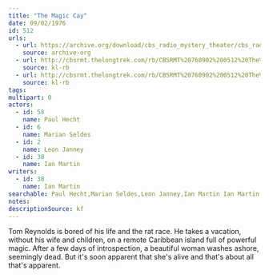 ```yaml
---
title: "The Magic Cay"
date: 09/02/1976
id: 512
urls: 
  - url: https://archive.org/download/cbs_radio_mystery_theater/cbs_radio_mystery_theater-0501-0550.zip/cbs_radio_mystery_theater-0501-0550%2Fcbsrmt_0512_the_magic_cay.mp3
    source: archive-org
  - url: http://cbsrmt.thelongtrek.com/rb/CBSRMT%20760902%200512%20The%20Magic%20Cay_wuwm.mp3
    source: kl-rb
  - url: http://cbsrmt.thelongtrek.com/rb/CBSRMT%20760902%200512%20The%20Magic%20Cay_wbbm_rb%20levels.mp3
    source: kl-rb
tags: 
multipart: 0
actors:  
  - id: 58
    name: Paul Hecht  
  - id: 6
    name: Marian Seldes  
  - id: 2
    name: Leon Janney  
  - id: 38
    name: Ian Martin
writers:  
  - id: 38
    name: Ian Martin
searchable: Paul Hecht,Marian Seldes,Leon Janney,Ian Martin Ian Martin
notes: 
descriptionSource: kf
---
```

Tom Reynolds is bored of his life and the rat race. He takes a vacation, without his wife and children, on a remote Caribbean island full of powerful magic. After a few days of introspection, a beautiful woman washes ashore, seemingly dead. But it's soon apparent that she's alive and that's about all that's apparent.
